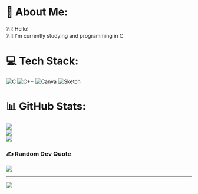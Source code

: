 # 💫 About Me:
𐙚 ꒰ Hello!<br>𐙚 ꒰ I'm currently studying and programming in C


# 💻 Tech Stack:
![C](https://img.shields.io/badge/c-%2300599C.svg?style=plastic&logo=c&logoColor=white) ![C++](https://img.shields.io/badge/c++-%2300599C.svg?style=plastic&logo=c%2B%2B&logoColor=white) ![Canva](https://img.shields.io/badge/Canva-%2300C4CC.svg?style=plastic&logo=Canva&logoColor=white) ![Sketch](https://img.shields.io/badge/Sketch-FFB387?style=plastic&logo=sketch&logoColor=black)
# 📊 GitHub Stats:
![](https://github-readme-stats.vercel.app/api?username=Lilice-15&theme=date_night&hide_border=false&include_all_commits=false&count_private=false)<br/>
![](https://github-readme-streak-stats.herokuapp.com/?user=Lilice-15&theme=date_night&hide_border=false)<br/>
![](https://github-readme-stats.vercel.app/api/top-langs/?username=Lilice-15&theme=date_night&hide_border=false&include_all_commits=false&count_private=false&layout=compact)

### ✍️ Random Dev Quote
![](https://quotes-github-readme.vercel.app/api?type=vetical&theme=tokyonight)

---
[![](https://visitcount.itsvg.in/api?id=Lilice-15&icon=7&color=10)](https://visitcount.itsvg.in)

<!-- Proudly created with GPRM ( https://gprm.itsvg.in ) -->
